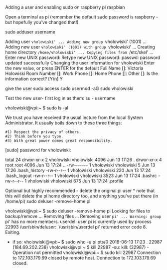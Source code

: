 Adding a user and enabling sudo on raspberry pi raspbian

Open a terminal as pi (remember the default sudo password is raspberry - but hopefully you've changed that!)

sudo adduser username

Adding user `vholowiski' ...
Adding new group `vholowiski' (1001) ...
Adding new user `vholowiski' (1001) with group `vholowiski' ...
Creating home directory `/home/vholowiski' ...
Copying files from `/etc/skel' ...
Enter new UNIX password:
Retype new UNIX password:
passwd: password updated successfully
Changing the user information for vholowiski
Enter the new value, or press ENTER for the default
        Full Name []: Victoria Holowiski
        Room Number []:
        Work Phone []:
        Home Phone []:
        Other []:
Is the information correct? [Y/n] Y

give the user sudo access
sudo usermod -aG sudo vholowiski

Test the new user- first log in as them:
su - username

vholowiski@vpi:~ $ sudo ls -al

We trust you have received the usual lecture from the local System
Administrator. It usually boils down to these three things:

    #1) Respect the privacy of others.
    #2) Think before you type.
    #3) With great power comes great responsibility.

[sudo] password for vholowiski:

total 24
drwxr-xr-x 2 vholowiski vholowiski 4096 Jun 13 17:26 .
drwxr-xr-x 4 root       root       4096 Jun 13 17:24 ..
-rw------- 1 vholowiski vholowiski    5 Jun 13 17:26 .bash_history
-rw-r--r-- 1 vholowiski vholowiski  220 Jun 13 17:24 .bash_logout
-rw-r--r-- 1 vholowiski vholowiski 3523 Jun 13 17:24 .bashrc
-rw-r--r-- 1 vholowiski vholowiski  675 Jun 13 17:24 .profile

Optional but highly recommended - delete the original pi user
	* note that this will delete the pi home directory too, and anything you've put there (in /home/pi)
sudo deluser -remove-home pi

vholowiski@vpi:~ $ sudo deluser -remove-home pi
Looking for files to backup/remove ...
Removing files ...
Removing user `pi' ...
Warning: group `pi' has no more members.
userdel: user pi is currently used by process 22993
/usr/sbin/deluser: `/usr/sbin/userdel pi' returned error code 8. Exiting.
- if so:
vholowiski@vpi:~ $ sudo who -u
pi       pts/0        2018-06-13 17:23   .         22987 (184.69.202.238)
vholowiski@vpi:~ $ kill 22987
-su: kill: (22987) - Operation not permitted
vholowiski@vpi:~ $ sudo kill 22987
Connection to 172.103.179.69 closed by remote host.
Connection to 172.103.179.69 closed.


